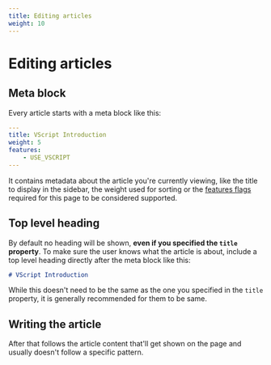 ```yaml
---
title: Editing articles
weight: 10
---
```


# Editing articles

## Meta block

Every article starts with a meta block like this:

```yaml
---
title: VScript Introduction
weight: 5
features:
    - USE_VSCRIPT
---
```

It contains metadata about the article you're currently viewing, like the title to display in the sidebar, the weight used for sorting or the [features flags](feature-flags) required for this page to be considered supported.

## Top level heading

By default no heading will be shown, **even if you specified the `title` property**. To make sure the user knows what the article is about, include a top level heading directly after the meta block like this:

```md
# VScript Introduction
```

While this doesn't need to be the same as the one you specified in the `title` property, it is generally recommended for them to be same.

## Writing the article

After that follows the article content that'll get shown on the page and usually doesn't follow a specific pattern.
